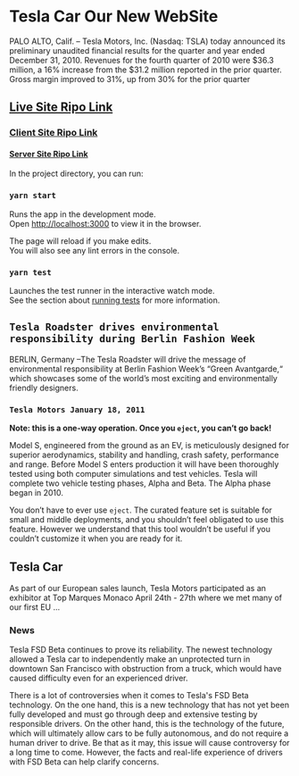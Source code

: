 # Tesla Car Our New WebSite
PALO ALTO, Calif. – Tesla Motors, Inc. (Nasdaq: TSLA) today announced its preliminary unaudited financial results for the quarter and year ended December 31, 2010. Revenues for the fourth quarter of 2010 were $36.3 million, a 16% increase from the $31.2 million reported in the prior quarter. Gross margin improved to 31%, up from 30% for the prior quarter


## [Live Site Ripo Link](https://classroom.github.com/a/afIj_UMn)
### [Client Site Ripo Link](https://classroom.github.com/a/afIj_UMn)
#### [Server Site Ripo Link](https://classroom.github.com/a/afIj_UMn)


In the project directory, you can run:

### `yarn start`

Runs the app in the development mode.\
Open [http://localhost:3000](http://localhost:3000) to view it in the browser.

The page will reload if you make edits.\
You will also see any lint errors in the console.

### `yarn test`

Launches the test runner in the interactive watch mode.\
See the section about [running tests](https://facebook.github.io/create-react-app/docs/running-tests) for more information.

## `Tesla Roadster drives environmental responsibility during Berlin Fashion Week`

BERLIN, Germany –The Tesla Roadster will drive the message of environmental responsibility at Berlin Fashion Week’s “Green Avantgarde,“ which showcases some of the world’s most exciting and environmentally friendly designers.


### `Tesla Motors January 18, 2011`

**Note: this is a one-way operation. Once you `eject`, you can’t go back!**


Model S, engineered from the ground as an EV, is meticulously designed for superior aerodynamics, stability and handling, crash safety, performance and range. Before Model S enters production it will have been thoroughly tested using both computer simulations and test vehicles. Tesla will complete two vehicle testing phases, Alpha and Beta. The Alpha phase began in 2010.

You don’t have to ever use `eject`. The curated feature set is suitable for small and middle deployments, and you shouldn’t feel obligated to use this feature. However we understand that this tool wouldn’t be useful if you couldn’t customize it when you are ready for it.

## Tesla Car

As part of our European sales launch, Tesla Motors participated as an exhibitor at Top Marques Monaco April 24th - 27th where we met many of our first EU ...

### News
Tesla FSD Beta continues to prove its reliability. The newest technology allowed a Tesla car to independently make an unprotected turn in downtown San Francisco with obstruction from a truck, which would have caused difficulty even for an experienced driver.

There is a lot of controversies when it comes to Tesla's FSD Beta technology. On the one hand, this is a new technology that has not yet been fully developed and must go through deep and extensive testing by responsible drivers. On the other hand, this is the technology of the future, which will ultimately allow cars to be fully autonomous, and do not require a human driver to drive. Be that as it may, this issue will cause controversy for a long time to come. However, the facts and real-life experience of drivers with FSD Beta can help clarify concerns.
